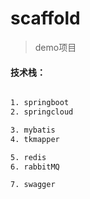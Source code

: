 # scaffold

> demo项目

#### 技术栈：

```bash

1. springboot
2. springcloud

3. mybatis
4. tkmapper

5. redis
6. rabbitMQ

7. swagger

```